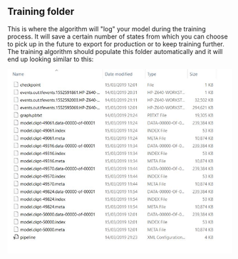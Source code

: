 ## Training folder

This is where the algorithm will "log" your model during the training process. It will save a certain number of states from which you can choose to pick up in the future to export for production or to keep training further. The training algorithm should populate this folder automatically and it will end up looking similar to this:

![content](training_folder_content.JPG)
